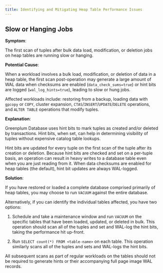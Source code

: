 ```yaml
---
title: Identifying and Mitigating Heap Table Performance Issues
---
```


## <a id="bulkloadslow"></a>Slow or Hanging Jobs

**Symptom**:

The first scan of tuples after bulk data load, modification, or deletion jobs on heap tables are running slow or hanging.

**Potential Cause**:

When a workload involves a bulk load, modification, or deletion of data in a heap table, the first scan post-operation may generate a large amount of WAL data when checksums are enabled (`data_check_sums=true`) or hint bits are logged (`wal_log_hints=true`), leading to slow or hung jobs.

Affected workloads include: restoring from a backup, loading data with `gpcopy` or `COPY`, cluster expansion, `CTAS`/`INSERT`/`UPDATE`/`DELETE` operations, and `ALTER TABLE` operations that modify tuples.

**Explanation**:

Greenplum Database uses hint bits to mark tuples as created and/or deleted by transactions. Hint bits, when set, can help in determining visibility of tuples without expensive catalog table lookups.

Hint bits are updated for every tuple on the first scan of the tuple after its creation or deletion. Because hint bits are checked and set on a per-tuple basis, an operation can result in heavy writes to a database table even when you are just reading from it. When data checksums are enabled for heap tables (the default), hint bit updates are always WAL-logged.

**Solution**:

If you have restored or loaded a complete database comprised primarily of heap tables, you may choose to run `VACUUM` against the entire database.

Alternatively, if you can identify the individual tables affected, you have two options:

1. Schedule and take a maintenance window and run `VACUUM` on the specific tables that have been loaded, updated, or deleted in bulk. This operation should scan all of the tuples and set and WAL-log the hint bits, taking the performance hit up-front.

2. Run `SELECT count(*) FROM <table-name>` on each table. This operation similarly scans all of the tuples and sets and WAL-logs the hint bits.

All subsequent scans as part of regular workloads on the tables should not be required to generate hints or their accompanying full page image WAL records.


